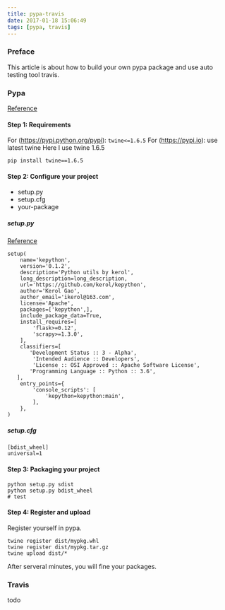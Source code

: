 ```yaml
---
title: pypa-travis
date: 2017-01-18 15:06:49
tags: [pypa, travis]
---
```

### Preface
This article is about how to build your own pypa package and use auto testing tool travis.

### Pypa
[Reference](https://packaging.python.org/distributing/)
#### Step 1: Requirements
For (https://pypi.python.org/pypi): `twine<=1.6.5`
For (https://pypi.io): use latest twine
Here I use twine 1.6.5
```
pip install twine==1.6.5
```
#### Step 2: Configure your project
<!-- more -->
- setup.py
- setup.cfg
- your-package
##### setup.py
[Reference](https://github.com/kerol/kepython/blob/master/setup.py)
```
setup(
    name='kepython',
    version='0.1.2',
    description='Python utils by kerol',
    long_description=long_description,
    url='https://github.com/kerol/kepython',
    author='Kerol Gao',
    author_email='ikerol@163.com',
    license='Apache',
    packages=['kepython',],
    include_package_data=True,
    install_requires=[
        'flask>=0.12',
        'scrapy>=1.3.0',
    ],
    classifiers=[
       'Development Status :: 3 - Alpha',
        'Intended Audience :: Developers',
        'License :: OSI Approved :: Apache Software License',
       'Programming Language :: Python :: 3.6',
   ],
    entry_points={
        'console_scripts': [
            'kepython=kepython:main',
        ],
    },
)
```
##### setup.cfg
```
[bdist_wheel]
universal=1
```
#### Step 3: Packaging your project
```
python setup.py sdist
python setup.py bdist_wheel
# test
```
#### Step 4: Register and upload
Register yourself in pypa.
```
twine register dist/mypkg.whl
twine register dist/mypkg.tar.gz
twine upload dist/*
```
After serveral minutes, you will fine your packages.

### Travis
todo
